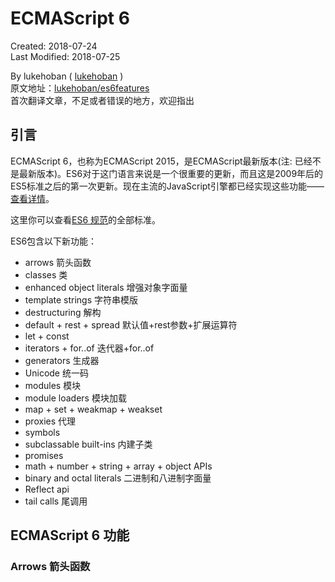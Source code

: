 # ECMAScript 6
Created: 2018-07-24  
Last Modified: 2018-07-25

By lukehoban ( [lukehoban](https://github.com/lukehoban) )  
原文地址：[lukehoban/es6features](https://github.com/lukehoban/es6features)  
首次翻译文章，不足或者错误的地方，欢迎指出

## 引言
ECMAScript 6，也称为ECMAScript 2015，是ECMAScript最新版本(注: 已经不是最新版本)。ES6对于这门语言来说是一个很重要的更新，而且这是2009年后的ES5标准之后的第一次更新。现在主流的JavaScript引擎都已经实现这些功能——[查看详情](http://kangax.github.io/compat-table/es6/)。  

这里你可以查看[ES6 规范](http://www.ecma-international.org/ecma-262/6.0/)的全部标准。  

ES6包含以下新功能：  
  - arrows 箭头函数
  - classes 类
  - enhanced object literals 增强对象字面量
  - template strings 字符串模版
  - destructuring 解构
  - default + rest + spread 默认值+rest参数+扩展运算符
  - let + const
  - iterators + for..of 迭代器+for..of
  - generators 生成器
  - Unicode 统一码
  - modules 模块
  - module loaders 模块加载
  - map + set + weakmap + weakset
  - proxies 代理
  - symbols
  - subclassable built-ins 内建子类
  - promises
  - math + number + string + array + object APIs
  - binary and octal literals 二进制和八进制字面量
  - Reflect api
  - tail calls 尾调用

## ECMAScript 6 功能
### Arrows 箭头函数